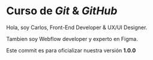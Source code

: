 # Curso de _Git_ & _GitHub_

Hola, soy Carlos, Front-End Developer & UX/UI Designer.

Tambien soy Webflow developer y experto en Figma.

Este commit es para oficializar nuestra versión **1.0.0**
